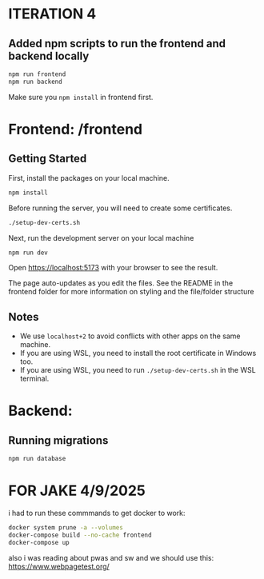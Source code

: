 # ITERATION 4

## Added npm scripts to run the frontend and backend locally

```bash
npm run frontend
npm run backend
```

Make sure you `npm install` in frontend first.


# Frontend: /frontend

## Getting Started

First, install the packages on your local machine.

```bash
npm install
```

Before running the server, you will need to create some certificates.

```bash
./setup-dev-certs.sh
```

Next, run the development server on your local machine

```bash
npm run dev
```

Open [https://localhost:5173](https://localhost:5173) with your browser to see the result.

The page auto-updates as you edit the files. See the README in the frontend folder for more information on styling and the file/folder structure

## Notes

- We use `localhost+2` to avoid conflicts with other apps on the same machine.
- If you are using WSL, you need to install the root certificate in Windows too.
- If you are using WSL, you need to run `./setup-dev-certs.sh` in the WSL terminal.

# Backend:

## Running migrations

```bash
npm run database
```


# FOR JAKE 4/9/2025

i had to run these commmands to get docker to work:

```bash
docker system prune -a --volumes
docker-compose build --no-cache frontend
docker-compose up
```

also i was reading about pwas and sw and we should use this:
https://www.webpagetest.org/